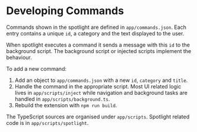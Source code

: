 # Developing Commands

Commands shown in the spotlight are defined in `app/commands.json`. Each entry contains a unique `id`, a category and the text displayed to the user.

When spotlight executes a command it sends a message with this `id` to the background script. The background script or injected scripts implement the behaviour.

To add a new command:

1. Add an object to `app/commands.json` with a new `id`, `category` and `title`.
2. Handle the command in the appropriate script. Most UI related logic lives in `app/scripts/inject` while navigation and background tasks are handled in `app/scripts/background.ts`.
3. Rebuild the extension with `npm run build`.

The TypeScript sources are organised under `app/scripts`. Spotlight related code is in `app/scripts/spotlight`.
